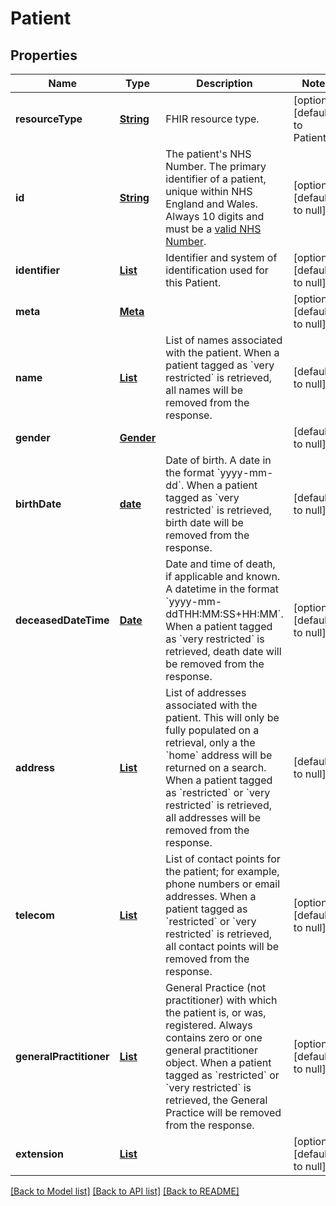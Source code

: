 # Patient
## Properties

Name | Type | Description | Notes
------------ | ------------- | ------------- | -------------
**resourceType** | [**String**](string.md) | FHIR resource type. | [optional] [default to Patient]
**id** | [**String**](string.md) | The patient&#39;s NHS Number. The primary identifier of a patient, unique within NHS England and Wales. Always 10 digits and must be a [valid NHS Number](https://www.datadictionary.nhs.uk/data_dictionary/attributes/n/nhs/nhs_number_de.asp). | [optional] [default to null]
**identifier** | [**List**](object.md) | Identifier and system of identification used for this Patient. | [optional] [default to null]
**meta** | [**Meta**](Meta.md) |  | [optional] [default to null]
**name** | [**List**](HumanName.md) | List of names associated with the patient.  When a patient tagged as &#x60;very restricted&#x60; is retrieved, all names will be removed from the response.  | [default to null]
**gender** | [**Gender**](Gender.md) |  | [default to null]
**birthDate** | [**date**](date.md) | Date of birth. A date in the format &#x60;yyyy-mm-dd&#x60;.  When a patient tagged as &#x60;very restricted&#x60; is retrieved, birth date will be removed from the response.  | [default to null]
**deceasedDateTime** | [**Date**](DateTime.md) | Date and time of death, if applicable and known. A datetime in the format &#x60;yyyy-mm-ddTHH:MM:SS+HH:MM&#x60;.  When a patient tagged as &#x60;very restricted&#x60; is retrieved, death date will be removed from the response.  | [optional] [default to null]
**address** | [**List**](Address.md) | List of addresses associated with the patient.  This will only be fully populated on a retrieval, only a the &#x60;home&#x60; address will be returned on a search.  When a patient tagged as &#x60;restricted&#x60; or &#x60;very restricted&#x60; is retrieved, all addresses will be removed from the response.  | [default to null]
**telecom** | [**List**](ContactPoint.md) | List of contact points for the patient; for example, phone numbers or email addresses.  When a patient tagged as &#x60;restricted&#x60; or &#x60;very restricted&#x60; is retrieved, all contact points will be removed from the response.  | [optional] [default to null]
**generalPractitioner** | [**List**](GeneralPractitionerReference.md) | General Practice (not practitioner) with which the patient is, or was, registered. Always contains zero or one general practitioner object.  When a patient tagged as &#x60;restricted&#x60; or &#x60;very restricted&#x60; is retrieved, the General Practice will be removed from the response.  | [optional] [default to null]
**extension** | [**List**](anyOf&lt;Deduction,Removal&gt;.md) |  | [optional] [default to null]

[[Back to Model list]](../README.md#documentation-for-models) [[Back to API list]](../README.md#documentation-for-api-endpoints) [[Back to README]](../README.md)

